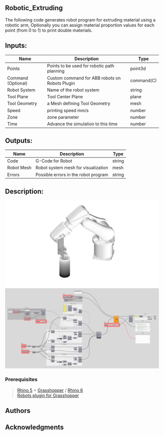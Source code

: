 ## Robotic_Extruding

The following code generates robot program for extruding material using a robotic arm, Optionally you can assign material proportion values for each point (from 0 to 1) to print double materials.

## Inputs:

| Name          |Description     | Type  |
| ------------- | -------------- | ----- |
| Points    | Points to be used for robotic path planning | point3d |
| Command (Optional)    | Custom command for ABB robots on Robots Plugin | command(C) |
| Robot System | Name of the robot system | string |
| Tool Plane | Tool Center Plane | plane |
| Tool Geometry | a Mesh defining Tool Geometry | mesh |
| Speed | printing speed mm/s | number |
| Zone | zone parameter | number |
| Time | Advance the simulation to this time | number |

## Outputs:

| Name          |Description     | Type  |
| ------------- | -------------- | ----- |
| Code  | G-Code for Robot | string |
| Robot Mesh | Robot system mesh for visualization | mesh |
| Errors | Possible errors in the robot program | string |

## Description:

![sample](./doc/example.jpg)
![Grasshopper Algorithm](./doc/definition.png)

### Prerequisites

> [Rhino 5](https://www.rhino3d.com/download/rhino/5/latest) + [Grasshopper](https://www.grasshopper3d.com/page/download-1) / [Rhino 6](https://www.rhino3d.com/download)  
> [Robots plugin for Grasshopper](https://github.com/visose/Robots)

## Authors

## Acknowledgments
